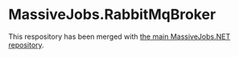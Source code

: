# MassiveJobs.RabbitMqBroker

This respository has been merged with [the main MassiveJobs.NET repository](https://github.com/enadzan/massivejobs).
